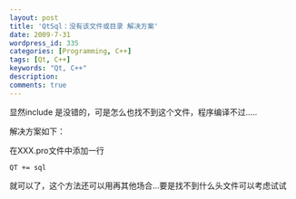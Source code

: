 ```yaml
---
layout: post
title: 'QtSql：没有该文件或目录 解决方案'
date: 2009-7-31
wordpress_id: 335
categories: [Programming, C++]
tags: [Qt, C++]
keywords: "Qt, C++"
description: 
comments: true
---
```

显然include <QtSql>是没错的，可是怎么也找不到这个文件，程序编译不过.....

解决方案如下：

在XXX.pro文件中添加一行

```
QT += sql
```
就可以了，这个方法还可以用再其他场合...要是找不到什么头文件可以考虑试试

